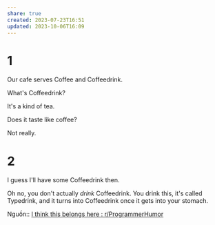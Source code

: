 ```yaml
---
share: true
created: 2023-07-23T16:51
updated: 2023-10-06T16:09
---
```

# 1
Our cafe serves Coffee and Coffeedrink.

What's Coffeedrink?

It's a kind of tea.

Does it taste like coffee?

Not really.

# 2
I guess I'll have some Coffeedrink then.

Oh no, you don't actually _drink_ Coffeedrink. You drink this, it's called Typedrink, and it turns into Coffeedrink once it gets into your stomach.

Nguồn:: [I think this belongs here : r/ProgrammerHumor](https://www.reddit.com/r/ProgrammerHumor/comments/at1n7l/comment/egybe2g/?utm_source=share&utm_medium=web2x&context=3) 
